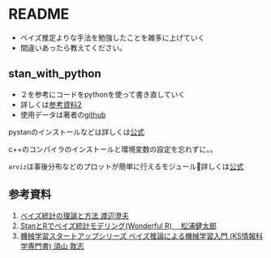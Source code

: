# README

- ベイズ推定よりな手法を勉強したことを雑多に上げていく
- 間違いあったら教えてください。

## stan_with_python
- ２を参考にコードをpythonを使って書き直していく
- 詳しくは[参考資料2](##参考資料)
- 使用データは著者の[github](https://github.com/MatsuuraKentaro/RStanBook)

pystanのインストールなどは詳しくは[公式](https://pystan.readthedocs.io/en/latest/installation_beginner.html)

c++のコンパイラのインストールと環境変数の設定を忘れずに。。

`arviz`は事後分布などのプロットが簡単に行えるモジュール詳しくは[公式](https://arviz-devs.github.io/arviz/examples/index.html)

## 参考資料

1. [ベイズ統計の理論と方法 渡辺澄夫](https://www.amazon.co.jp/%E3%83%99%E3%82%A4%E3%82%BA%E7%B5%B1%E8%A8%88%E3%81%AE%E7%90%86%E8%AB%96%E3%81%A8%E6%96%B9%E6%B3%95-%E6%B8%A1%E8%BE%BA-%E6%BE%84%E5%A4%AB/dp/4339024627/ref=sr_1_1?__mk_ja_JP=%E3%82%AB%E3%82%BF%E3%82%AB%E3%83%8A&keywords=%E6%B8%A1%E8%BE%BA%E6%BE%84%E5%A4%AB&qid=1583001040&sr=8-1)
2. [StanとRでベイズ統計モデリング(Wonderful R) 　松浦健太郎](https://www.amazon.co.jp/Stan%E3%81%A8R%E3%81%A7%E3%83%99%E3%82%A4%E3%82%BA%E7%B5%B1%E8%A8%88%E3%83%A2%E3%83%87%E3%83%AA%E3%83%B3%E3%82%B0-Wonderful-R-%E6%9D%BE%E6%B5%A6-%E5%81%A5%E5%A4%AA%E9%83%8E/dp/4320112423/ref=sr_1_9?__mk_ja_JP=%E3%82%AB%E3%82%BF%E3%82%AB%E3%83%8A&keywords=%E3%83%99%E3%82%A4%E3%82%BA%E7%B5%B1%E8%A8%88&qid=1583001477&sr=8-9)
3. [機械学習スタートアップシリーズ ベイズ推論による機械学習入門 (KS情報科学専門書) 須山 敦志](https://www.amazon.co.jp/%E9%A0%88%E5%B1%B1-%E6%95%A6%E5%BF%97/e/B078JW6FN2/ref=dp_byline_cont_book_1)